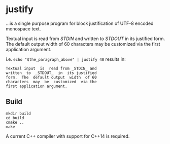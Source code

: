 # justify

...is a single purpose program for block justification of UTF-8 encoded monospace text.

Textual input is read from _STDIN_ and written to _STDOUT_ in its justified form. The default output width of 60 characters may be customized via the first application argument.

i.e. `echo "$the_paragraph_above" | justify 40` results in:

	Textual input  is  read from _STDIN_ and
	written  to  _STDOUT_  in  its justified
	form.  The  default output  width  of 60
	characters  may  be  customized  via the
	first application argument.

## Build

	mkdir build
	cd build
	cmake ..
	make

A current C++ compiler with support for C++14 is required.
